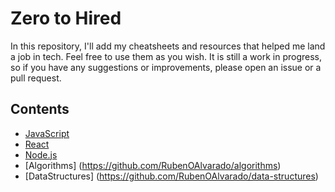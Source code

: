 # Zero to Hired

In this repository, I'll add my cheatsheets and resources that helped me land a job in tech. Feel free to use them as you wish. It is still a work in progress, so if you have any suggestions or improvements, please open an issue or a pull request.

## Contents
- [JavaScript](./javascript.md)
- [React](./react.md)
- [Node.js](./nodejs.md)
- [Algorithms] (https://github.com/RubenOAlvarado/algorithms)
- [DataStructures] (https://github.com/RubenOAlvarado/data-structures)
